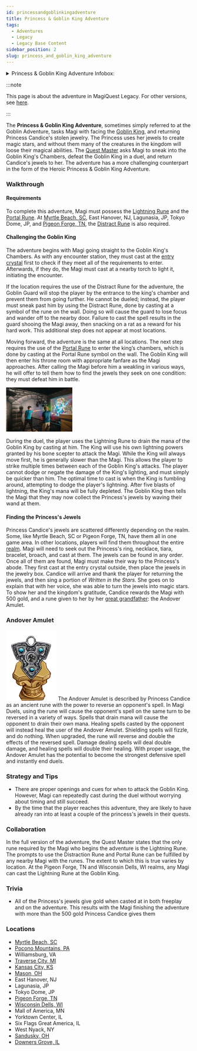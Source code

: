 ```yaml
---
id: princessandgoblinkingadventure
title: Princess & Goblin King Adventure
tags:
  - Adventures
  - Legacy
  - Legacy Base Content
sidebar_position: 2
slug: princess_and_goblin_king_adventure
---
```


<details>
  <summary>Princess & Goblin King Adventure Infobox:</summary>
  | Princess & Goblin King Adventure |
  | --- |
  | <img src="\img\Goblin_Adventure_Art.webp" alt="" width="270" hight="338"></img> |

  | General Information |  |
  | --- | --- |
  | Content Set | [Legacy Base Content](docs\Home.mdx) |
  | Adventure Giver | [Quest Master](docs\Home.mdx) |
  | Reward Giver | Princess Candice |
  | Prerequisites | - [Distract Rune](docs\Home.mdx) (Depending on location)<br></br> - [Lightning Rune](docs\Home.mdx)<br></br> - [Portal Rune](docs\Home.mdx)|

  | Rewards |  |  |
  | --- | --- | --- |
  | ***Gold*** | ***XP*** | ***Rune*** |
  | 500 <img src="\img\Gold.webp" alt="Gold Icon" width="24" hight="24"></img> | 500 <img src="\img\XP.webp" alt="XP Icon" width="24" hight="25"></img> | Andover Amulet |

  | In Other Versions |  |
  | --- | --- |
  | [MagiQuest Chronicles](docs\Home.mdx) | [MagiQuest Plus](docs\Home.mdx) |
</details>

:::note

This page is about the adventure in MagiQuest Legacy. For other versions, see [here](docs\Home.mdx).

:::

The **Princess & Goblin King Adventure**, sometimes simply referred to at the Goblin Adventure, tasks Magi with facing the [Goblin King](docs\Home.mdx), and returning Princess Candice's stolen jewelry. The Princess uses her jewels to create magic stars, and without them many of the creatures in the kingdom will loose their magical abilities. The [Quest Master](docs\Home.mdx) asks Magi to sneak into the Goblin King's Chambers, defeat the Goblin King in a duel, and return Candice's jewels to her. The adventure has a more challenging counterpart in the form of the Heroic Princess & Goblin King Adventure. 

### Walkthrough

#### Requirements

To complete this adventure, Magi must possess the [Lightning Rune](docs\Home.mdx) and the [Portal Rune](docs\Home.mdx). At [Myrtle Beach, SC](docs\Home.mdx), East Hanover, NJ, Lagunasia, JP, Tokyo Dome, JP, and [Pigeon Forge, TN](docs\Home.mdx), the [Distract Rune](docs\Home.mdx) is also required. 

#### Challenging the Goblin King

The adventure begins with Magi going straight to the Goblin King's Chambers. As with any encounter station, they must cast at the [entry crystal](docs\Home.mdx) first to check if they meet all of the requirements to enter. Afterwards, if they do, the Magi must cast at a nearby torch to light it, initiating the encounter.

If the location requires the use of the Distract Rune for the adventure, the Goblin Guard will stop the player by the entrance to the king's chamber and prevent them from going further. He cannot be dueled; instead, the player must sneak past him by using the Distract Rune, done by casting at a symbol of the rune on the wall. Doing so will cause the guard to lose focus and wander off to the nearby door. Failure to cast the spell results in the guard shooing the Magi away, then snacking on a rat as a reward for his hard work. This additional step does not appear at most locations.

Moving forward, the adventure is the same at all locations. The next step requires the use of the [Portal Rune](docs\Home.mdx) to enter the king’s chambers, which is done by casting at the Portal Rune symbol on the wall. The Goblin King will then enter his throne room with appropriate fanfare as the Magi approaches. After calling the Magi before him a weakling in various ways, he will offer to tell them how to find the jewels they seek on one condition: they must defeat him in battle.

<img src="\img\Goblin_modern_promo.webp" alt="Dueling the Goblin King at Pigeon Forge, TN" width="180" hight="120"></img>

During the duel, the player uses the Lightning Rune to drain the mana of the Goblin King by casting at him. The King will use his own lightning powers granted by his bone scepter to attack the Magi. While the King will always move first, he is generally slower than the Magi. This allows the player to strike multiple times between each of the Goblin King's attacks. The player cannot dodge or negate the damage of the King's lighting, and must simply be quicker than him. The optimal time to cast is when the King is fumbling around, attempting to dodge the player's lightning. After five blasts of lightning, the King's mana will be fully depleted. The Goblin King then tells the Magi that they may now collect the Princess's jewels by waving their wand at them.

#### Finding the Princess's Jewels

Princess Candice's jewels are scattered differently depending on the realm. Some, like Myrtle Beach, SC or Pigeon Forge, TN, have them all in one game area. In other locations, players will find them throughout the entire [realm](docs\Realm_Locations\index.mdx). Magi will need to seek out the Princess's ring, necklace, tiara, bracelet, broach, and cast at them. The jewels can be found in any order. Once all of them are found, Magi must make their way to the Princess's abode. They first cast at the entry crystal outside, then place the jewels in the jewelry box. Candice will arrive and thank the player for returning the jewels, and then sing a portion of *Written in the Stars*. She goes on to explain that with her voice, she was able to turn the jewels into magic stars. To show her and the kingdom's gratitude, Candice rewards the Magi with 500 gold, and a rune given to her by her [great grandfather](docs\Home.mdx): the Andover Amulet.

### Andover Amulet

<img src="\img\Andover_Amulet.webp" alt="The Andover Amulet" width="137" hight="192"></img> The Andover Amulet is described by Princess Candice as an ancient rune with the power to reverse an opponent's spell. In Magi Duels, using the rune will cause the opponent's spell on the same turn to be reversed in a variety of ways. Spells that drain mana will cause the opponent to drain their own mana. Healing spells casted by the opponent will instead heal the user of the Andover Amulet. Shielding spells will fizzle, and do nothing. When upgraded, the rune will reverse and double the effects of the reversed spell. Damage dealing spells will deal double damage, and healing spells will double their healing. With proper usage, the Andover Amulet has the potential to become the strongest defensive spell and instantly end duels.

### Strategy and Tips

- There are proper openings and cues for when to attack the Goblin King. However, Magi can repeatedly cast during the duel without worrying about timing and still succeed.
- By the time that the player reaches this adventure, they are likely to have already ran into at least a couple of the princess's jewels in their quests.

### Collaboration

In the full version of the adventure, the Quest Master states that the only rune required by the Magi who begins the adventure is the Lightning Rune. The prompts to use the Distraction Rune and Portal Rune can be fulfilled by any nearby Magi with the runes. The extent to which this is true varies by location. At the Pigeon Forge, TN and Wisconsin Dells, WI realms, any Magi can cast the Lightning Rune at the Goblin King.

### Trivia

- All of the Princess's jewels give gold when casted at in both freeplay and on the adventure. This results with the Magi finishing the adventure with more than the 500 gold Princess Candice gives them

### Locations

- [Myrtle Beach, SC](docs\Home.mdx)
- [Pocono Mountains, PA](docs\Home.mdx)
- Williamsburg, VA
- [Traverse City, MI](docs\Home.mdx)
- [Kansas City, KS](docs\Home.mdx)
- [Mason, OH](docs\Home.mdx)
- East Hanover, NJ
- Lagunasia, JP
- Tokyo Dome, JP
- [Pigeon Forge, TN](docs\Home.mdx)
- [Wisconsin Dells, WI](docs\Home.mdx)
- Mall of America, MN
- Yorktown Center, IL
- Six Flags Great America, IL
- West Nyack, NY
- [Sandusky, OH](docs\Home.mdx)
- [Downers Grove, IL](docs\Home.mdx)